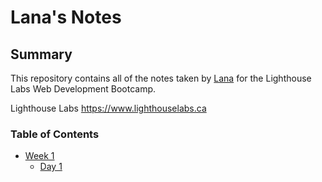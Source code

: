 # Lana's Notes
## Summary 

This repository contains all of the notes taken by [Lana](https://github.com/Okenai) for the Lighthouse Labs Web Development Bootcamp.

Lighthouse Labs https://www.lighthouselabs.ca

### Table of Contents
* [Week 1](/Week_1)
  * [Day 1](/Week_1/Day_1)